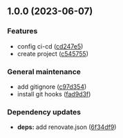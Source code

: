 ## 1.0.0 (2023-06-07)


### Features

* config ci-cd ([cd247e5](https://github.com/RustFields/ScaFi-fields/commit/cd247e5121fdd3395ab01db98c468853ad9dcb16))
* create project ([c545755](https://github.com/RustFields/ScaFi-fields/commit/c54575516e07d9224b6c80c2966b50e30cbd4d94))


### General maintenance

* add gitignore ([c97d354](https://github.com/RustFields/ScaFi-fields/commit/c97d35477ef18c34f6bfd2895d523d02ccc226a8))
* install git hooks ([fad9d3f](https://github.com/RustFields/ScaFi-fields/commit/fad9d3f1206462e726174ede999e17ff0b4e01f4))


### Dependency updates

* **deps:** add renovate.json ([6f34df9](https://github.com/RustFields/ScaFi-fields/commit/6f34df9b39b413d3ae05edc8309d18909aa721f2))
